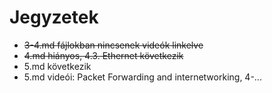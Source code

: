 # Jegyzetek

* ~~3-4.md fájlokban nincsenek videók linkelve~~
* ~~4.md hiányos, 4.3. Ethernet következik~~
* 5.md következik
* 5.md videói: Packet Forwarding and internetworking, 4-...
